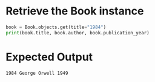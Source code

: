 # Retrieve the Book instance

```python
book = Book.objects.get(title="1984")
print(book.title, book.author, book.publication_year)
```

# Expected Output

```
1984 George Orwell 1949
```
